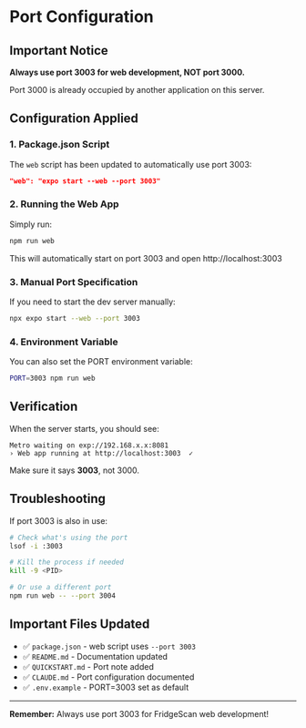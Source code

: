 # Port Configuration

## Important Notice

**Always use port 3003 for web development, NOT port 3000.**

Port 3000 is already occupied by another application on this server.

## Configuration Applied

### 1. Package.json Script
The `web` script has been updated to automatically use port 3003:
```json
"web": "expo start --web --port 3003"
```

### 2. Running the Web App
Simply run:
```bash
npm run web
```

This will automatically start on port 3003 and open http://localhost:3003

### 3. Manual Port Specification
If you need to start the dev server manually:
```bash
npx expo start --web --port 3003
```

### 4. Environment Variable
You can also set the PORT environment variable:
```bash
PORT=3003 npm run web
```

## Verification

When the server starts, you should see:
```
Metro waiting on exp://192.168.x.x:8081
› Web app running at http://localhost:3003  ✓
```

Make sure it says **3003**, not 3000.

## Troubleshooting

If port 3003 is also in use:
```bash
# Check what's using the port
lsof -i :3003

# Kill the process if needed
kill -9 <PID>

# Or use a different port
npm run web -- --port 3004
```

## Important Files Updated

- ✅ `package.json` - web script uses `--port 3003`
- ✅ `README.md` - Documentation updated
- ✅ `QUICKSTART.md` - Port note added
- ✅ `CLAUDE.md` - Port configuration documented
- ✅ `.env.example` - PORT=3003 set as default

---

**Remember:** Always use port 3003 for FridgeScan web development!
